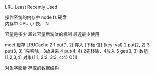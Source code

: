 LRU Least Recently Used

操作系统的内存中
node fs
硬盘  
  内存中 CPU  小 快， N 

容量是多少  超过容量后淘汰的机制
最近最少使用

meet 缓存
LRUCache
   2 
 1  put(1, 2) 存入 [下标 值] {key: val}
 2  put(2, 2) 
 3  put(3, 3) 1先移除，3放进来
 4  put(4, 4) 2先移除，4放入
 5  get(3, 3) 
 数组 [1,2,3,4]  对象{1:1, 2:2, 3:3, 4:4}  O(1)

 对象字面量  存取的数据结构